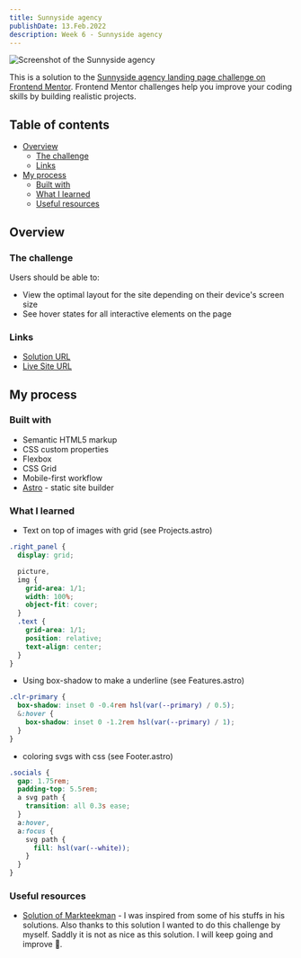 ```yaml
---
title: Sunnyside agency
publishDate: 13.Feb.2022
description: Week 6 - Sunnyside agency
---
```


![Screenshot of the Sunnyside agency](/assets/sunnyside.jpg)

This is a solution to the [Sunnyside agency landing page challenge on Frontend Mentor](https://www.frontendmentor.io/challenges/sunnyside-agency-landing-page-7yVs3B6ef). Frontend Mentor challenges help you improve your coding skills by building realistic projects.

## Table of contents

- [Overview](#overview)
  - [The challenge](#the-challenge)
  - [Links](#links)
- [My process](#my-process)
  - [Built with](#built-with)
  - [What I learned](#what-i-learned)
  - [Useful resources](#useful-resources)

## Overview

### The challenge

Users should be able to:

- View the optimal layout for the site depending on their device's screen size
- See hover states for all interactive elements on the page

### Links

- [Solution URL](https://www.frontendmentor.io/challenges/sunnyside-agency-landing-page-7yVs3B6ef/hub/sunnyside-agency-landing-page-bVtV41b2N)
- [Live Site URL](https://mystifying-kilby-db09c2.netlify.app/)

## My process

### Built with

- Semantic HTML5 markup
- CSS custom properties
- Flexbox
- CSS Grid
- Mobile-first workflow
- [Astro](https://docs.astro.build/en/getting-started/) - static site builder

### What I learned

- Text on top of images with grid (see Projects.astro)

```scss
.right_panel {
  display: grid;

  picture,
  img {
    grid-area: 1/1;
    width: 100%;
    object-fit: cover;
  }
  .text {
    grid-area: 1/1;
    position: relative;
    text-align: center;
  }
}
```

- Using box-shadow to make a underline (see Features.astro)

```scss
.clr-primary {
  box-shadow: inset 0 -0.4rem hsl(var(--primary) / 0.5);
  &:hover {
    box-shadow: inset 0 -1.2rem hsl(var(--primary) / 1);
  }
}
```

- coloring svgs with css (see Footer.astro)

```scss
.socials {
  gap: 1.75rem;
  padding-top: 5.5rem;
  a svg path {
    transition: all 0.3s ease;
  }
  a:hover,
  a:focus {
    svg path {
      fill: hsl(var(--white));
    }
  }
}
```

### Useful resources

- [Solution of Markteekman](https://github.com/markteekman/sunnyside-agency-landing-page) - I was inspired from some of his stuffs in his solutions. Also thanks to this solution I wanted to do this challenge by myself. Saddly it is not as nice as this solution. I will keep going and improve 💪.
